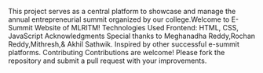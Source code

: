 This project serves as a central platform to showcase and manage the annual entrepreneurial summit organized by our college.Welcome to E-Summit Website of MLRITM!
Technologies Used
Frontend: HTML, CSS, JavaScript
Acknowledgments
Special thanks to Meghanadha Reddy,Rochan Reddy,Mithresh,& Akhil Sathwik.
Inspired by other successful e-summit platforms.
Contributing
Contributions are welcome! Please fork the repository and submit a pull request with your improvements.
